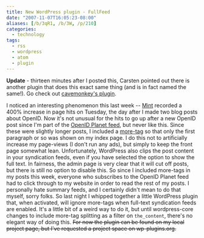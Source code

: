 ```yaml
---
title: New WordPress plugin - FullFeed
date: "2007-11-07T16:05:23-08:00"
aliases: [/b/3qR1, /b/3W, /p/210]
categories:
  - technology
tags:
  - rss
  - wordpress
  - atom
  - plugin
---
```


**Update** - thirteen minutes after I posted this, Carsten pointed out there is another plugin that does this exact same
thing (and is in fact named the same!). Go check out [cavemonkey's plugin][cavemonkey].

[cavemonkey]: https://web.archive.org/web/20071107/http://cavemonkey50.com/code/full-feed/

I noticed an interesting phenomenon this last week -- [Mint][] recorded a 400% increase in page hits on Tuesday, the day
after I made two blog posts about OpenID. Now it's not unusual for the hits to go up after a new OpenID post since I'm
part of the [OpenID Planet feed][], but never like this. Since these were slightly longer posts, I included a
[more-tag][] so that only the first paragraph or so was shown on my index page. I do this not to artificially increase
my page-views (I don't run any ads), but simply to keep the front page somewhat lean. Unfortunately, WordPress also
clips the post content in your syndication feeds, even if you have selected the option to show the full text. In
fairness, the admin page is very clear that it will cut off posts, but there is still no option to disable this. So
since I included more-tags in my posts this week, everyone who subscribes to the OpenID Planet feed had to click through
to my website in order to read the rest of my posts. I personally hate summary feeds, and I certainly didn't mean to do
that myself, sorry folks. So last night I whipped together a little WordPress plugin that, when activated, will ignore
more-tags when full-text syndication feeds are enabled. It's a little bit of a weird way to do it, but until
wordpress-core changes to include more-tag splitting as a filter on `the_content`, there's no elegant way of doing this.
<strike>For now the plugin can be found on my local project page, but I've requested a project space on
wp-plugins.org.</strike>

[Mint]: https://haveamint.com/
[OpenID Planet feed]: https://web.archive.org/web/20071107/http://planet.openid.net
[more-tag]: http://codex.wordpress.org/Customizing_the_Read_More
